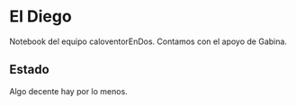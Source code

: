 El Diego
=======

Notebook del equipo caloventorEnDos. Contamos con el apoyo de Gabina.

Estado
------------

Algo decente hay por lo menos.
